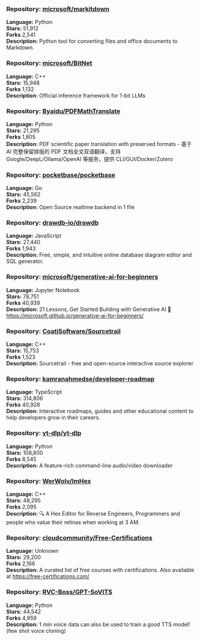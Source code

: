 ### **Repository:** [microsoft/markitdown](https://github.com/microsoft/markitdown)  

**Language:** Python  
**Stars:** 51,912  
**Forks** 2,541  
**Description:** Python tool for converting files and office documents to Markdown.  

### **Repository:** [microsoft/BitNet](https://github.com/microsoft/BitNet)  

**Language:** C++  
**Stars:** 15,948  
**Forks** 1,132  
**Description:** Official inference framework for 1-bit LLMs  

### **Repository:** [Byaidu/PDFMathTranslate](https://github.com/Byaidu/PDFMathTranslate)  

**Language:** Python  
**Stars:** 21,295  
**Forks** 1,805  
**Description:** PDF scientific paper translation with preserved formats - 基于 AI 完整保留排版的 PDF 文档全文双语翻译，支持 Google/DeepL/Ollama/OpenAI 等服务，提供 CLI/GUI/Docker/Zotero  

### **Repository:** [pocketbase/pocketbase](https://github.com/pocketbase/pocketbase)  

**Language:** Go  
**Stars:** 45,562  
**Forks** 2,239  
**Description:** Open Source realtime backend in 1 file  

### **Repository:** [drawdb-io/drawdb](https://github.com/drawdb-io/drawdb)  

**Language:** JavaScript  
**Stars:** 27,440  
**Forks** 1,943  
**Description:** Free, simple, and intuitive online database diagram editor and SQL generator.  

### **Repository:** [microsoft/generative-ai-for-beginners](https://github.com/microsoft/generative-ai-for-beginners)  

**Language:** Jupyter Notebook  
**Stars:** 78,751  
**Forks** 40,939  
**Description:** 21 Lessons, Get Started Building with Generative AI 🔗 https://microsoft.github.io/generative-ai-for-beginners/  

### **Repository:** [CoatiSoftware/Sourcetrail](https://github.com/CoatiSoftware/Sourcetrail)  

**Language:** C++  
**Stars:** 15,753  
**Forks** 1,523  
**Description:** Sourcetrail - free and open-source interactive source explorer  

### **Repository:** [kamranahmedse/developer-roadmap](https://github.com/kamranahmedse/developer-roadmap)  

**Language:** TypeScript  
**Stars:** 314,806  
**Forks** 40,928  
**Description:** Interactive roadmaps, guides and other educational content to help developers grow in their careers.  

### **Repository:** [yt-dlp/yt-dlp](https://github.com/yt-dlp/yt-dlp)  

**Language:** Python  
**Stars:** 108,800  
**Forks** 8,545  
**Description:** A feature-rich command-line audio/video downloader  

### **Repository:** [WerWolv/ImHex](https://github.com/WerWolv/ImHex)  

**Language:** C++  
**Stars:** 48,295  
**Forks** 2,095  
**Description:** 🔍 A Hex Editor for Reverse Engineers, Programmers and people who value their retinas when working at 3 AM.  

### **Repository:** [cloudcommunity/Free-Certifications](https://github.com/cloudcommunity/Free-Certifications)  

**Language:** Unknown  
**Stars:** 29,200  
**Forks** 2,166  
**Description:** A curated list of free courses with certifications. Also available at https://free-certifications.com/  

### **Repository:** [RVC-Boss/GPT-SoVITS](https://github.com/RVC-Boss/GPT-SoVITS)  

**Language:** Python  
**Stars:** 44,542  
**Forks** 4,959  
**Description:** 1 min voice data can also be used to train a good TTS model! (few shot voice cloning)  

